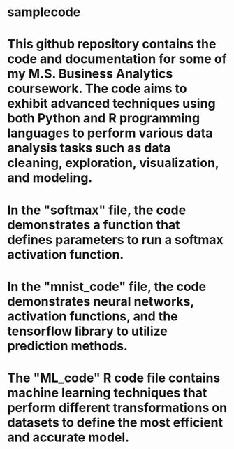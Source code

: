 # samplecode
# This github repository contains the code and documentation for some of my M.S. Business Analytics coursework. The code aims to exhibit advanced techniques using both Python and R programming languages to perform various data analysis tasks such as data cleaning, exploration, visualization, and modeling. 
# In the "softmax" file, the code demonstrates a function that defines parameters to run a softmax activation function.
# In the "mnist_code" file, the code demonstrates neural networks, activation functions, and the tensorflow library to utilize prediction methods.
# The "ML_code" R code file contains machine learning techniques that perform different transformations on datasets to define the most efficient and accurate model.
